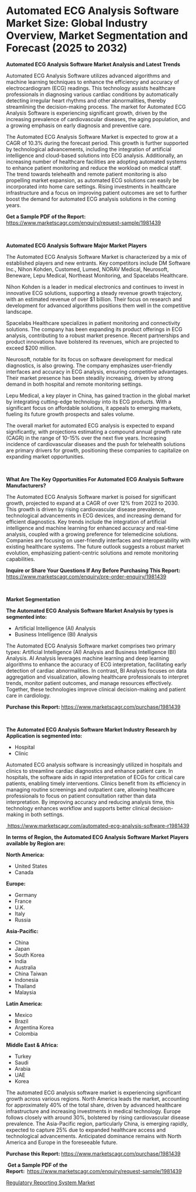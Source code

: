 <p><h1>Automated ECG Analysis Software Market Size: Global Industry Overview, Market Segmentation and Forecast (2025 to 2032)</h1></p><p><strong>Automated ECG Analysis Software Market Analysis and Latest Trends</strong></p>
<p><p>Automated ECG Analysis Software utilizes advanced algorithms and machine learning techniques to enhance the efficiency and accuracy of electrocardiogram (ECG) readings. This technology assists healthcare professionals in diagnosing various cardiac conditions by automatically detecting irregular heart rhythms and other abnormalities, thereby streamlining the decision-making process. The market for Automated ECG Analysis Software is experiencing significant growth, driven by the increasing prevalence of cardiovascular diseases, the aging population, and a growing emphasis on early diagnosis and preventive care.</p><p>The Automated ECG Analysis Software Market is expected to grow at a CAGR of 10.3% during the forecast period. This growth is further supported by technological advancements, including the integration of artificial intelligence and cloud-based solutions into ECG analysis. Additionally, an increasing number of healthcare facilities are adopting automated systems to enhance patient monitoring and reduce the workload on medical staff. The trend towards telehealth and remote patient monitoring is also propelling market expansion, as automated ECG solutions can easily be incorporated into home care settings. Rising investments in healthcare infrastructure and a focus on improving patient outcomes are set to further boost the demand for automated ECG analysis solutions in the coming years.</p></p>
<p><strong>Get a Sample PDF of the Report:&nbsp;</strong> <a href="https://www.marketscagr.com/enquiry/request-sample/1981439?utm_campaign=3201&utm_medium=2&utm_source=Github&utm_content=ia&utm_term=10032025&utm_id=automated-ecg-analysis-software">https://www.marketscagr.com/enquiry/request-sample/1981439</a></p>
<p>&nbsp;</p>
<p><strong>Automated ECG Analysis Software Major Market Players</strong></p>
<p><p>The Automated ECG Analysis Software Market is characterized by a mix of established players and new entrants. Key competitors include DM Software Inc., Nihon Kohden, Customed, Lumed, NORAV Medical, Neurosoft, Beneware, Lepu Medical, Northeast Monitoring, and Spacelabs Healthcare. </p><p>Nihon Kohden is a leader in medical electronics and continues to invest in innovative ECG solutions, supporting a steady revenue growth trajectory, with an estimated revenue of over $1 billion. Their focus on research and development for advanced algorithms positions them well in the competitive landscape.</p><p>Spacelabs Healthcare specializes in patient monitoring and connectivity solutions. The company has been expanding its product offerings in ECG analysis, contributing to a robust market presence. Recent partnerships and product innovations have bolstered its revenues, which are projected to exceed $200 million.</p><p>Neurosoft, notable for its focus on software development for medical diagnostics, is also growing. The company emphasizes user-friendly interfaces and accuracy in ECG analysis, ensuring competitive advantages. Their market presence has been steadily increasing, driven by strong demand in both hospital and remote monitoring settings.</p><p>Lepu Medical, a key player in China, has gained traction in the global market by integrating cutting-edge technology into its ECG products. With a significant focus on affordable solutions, it appeals to emerging markets, fueling its future growth prospects and sales volume.</p><p>The overall market for automated ECG analysis is expected to expand significantly, with projections estimating a compound annual growth rate (CAGR) in the range of 10-15% over the next five years. Increasing incidence of cardiovascular diseases and the push for telehealth solutions are primary drivers for growth, positioning these companies to capitalize on expanding market opportunities.</p></p>
<p>&nbsp;</p>
<p><strong>What Are The Key Opportunities For Automated ECG Analysis Software Manufacturers?</strong></p>
<p><p>The Automated ECG Analysis Software market is poised for significant growth, projected to expand at a CAGR of over 12% from 2023 to 2030. This growth is driven by rising cardiovascular disease prevalence, technological advancements in ECG devices, and increasing demand for efficient diagnostics. Key trends include the integration of artificial intelligence and machine learning for enhanced accuracy and real-time analysis, coupled with a growing preference for telemedicine solutions. Companies are focusing on user-friendly interfaces and interoperability with existing healthcare systems. The future outlook suggests a robust market evolution, emphasizing patient-centric solutions and remote monitoring capabilities.</p></p>
<p><strong>Inquire or Share Your Questions If Any Before Purchasing This Report:</strong> <a href="https://www.marketscagr.com/enquiry/pre-order-enquiry/1981439?utm_campaign=3201&utm_medium=2&utm_source=Github&utm_content=ia&utm_term=10032025&utm_id=automated-ecg-analysis-software">https://www.marketscagr.com/enquiry/pre-order-enquiry/1981439</a></p>
<p>&nbsp;</p>
<p><strong>Market Segmentation</strong></p>
<p><strong>The Automated ECG Analysis Software Market Analysis by types is segmented into:</strong></p>
<p><ul><li>Artificial Intelligence (AI) Analysis</li><li>Business Intelligence (BI) Analysis</li></ul></p>
<p><p>The Automated ECG Analysis Software market comprises two primary types: Artificial Intelligence (AI) Analysis and Business Intelligence (BI) Analysis. AI Analysis leverages machine learning and deep learning algorithms to enhance the accuracy of ECG interpretation, facilitating early detection of cardiac abnormalities. In contrast, BI Analysis focuses on data aggregation and visualization, allowing healthcare professionals to interpret trends, monitor patient outcomes, and manage resources effectively. Together, these technologies improve clinical decision-making and patient care in cardiology.</p></p>
<p><strong>Purchase this Report:&nbsp;</strong><a href="https://www.marketscagr.com/purchase/1981439?utm_campaign=3201&utm_medium=2&utm_source=Github&utm_content=ia&utm_term=10032025&utm_id=automated-ecg-analysis-software">https://www.marketscagr.com/purchase/1981439</a></p>
<p>&nbsp;</p>
<p><strong>The Automated ECG Analysis Software Market Industry Research by Application is segmented into:</strong></p>
<p><ul><li>Hospital</li><li>Clinic</li></ul></p>
<p><p>Automated ECG analysis software is increasingly utilized in hospitals and clinics to streamline cardiac diagnostics and enhance patient care. In hospitals, the software aids in rapid interpretation of ECGs for critical care patients, enabling timely interventions. Clinics benefit from its efficiency in managing routine screenings and outpatient care, allowing healthcare professionals to focus on patient consultation rather than data interpretation. By improving accuracy and reducing analysis time, this technology enhances workflow and supports better clinical decision-making in both settings.</p></p>
<p><a href="https://www.marketscagr.com/automated-ecg-analysis-software-r1981439?utm_campaign=3201&utm_medium=2&utm_source=Github&utm_content=ia&utm_term=10032025&utm_id=automated-ecg-analysis-software">&nbsp;https://www.marketscagr.com/automated-ecg-analysis-software-r1981439</a></p>
<p><strong>In terms of Region, the Automated ECG Analysis Software Market Players available by Region are:</strong></p>
<p>
    <p> <strong> North America: </strong>
        <ul>
            <li>United States</li>
            <li>Canada</li>
        </ul>
        </p> 
    <p> <strong> Europe: </strong>
        <ul>
            <li>Germany</li>
            <li>France</li>
            <li>U.K.</li>
            <li>Italy</li>
            <li>Russia</li>
        </ul>
        </p> 
    <p> <strong> Asia-Pacific: </strong>
        <ul>
            <li>China</li>
            <li>Japan</li>
            <li>South Korea</li>
            <li>India</li>
            <li>Australia</li>
            <li>China Taiwan</li>
            <li>Indonesia</li>
            <li>Thailand</li>
            <li>Malaysia</li>
        </ul>
        </p> 
    <p> <strong> Latin America: </strong>
        <ul>
            <li>Mexico</li>
            <li>Brazil</li>
            <li>Argentina Korea</li>
            <li>Colombia</li>
        </ul>
        </p> 
    <p> <strong> Middle East & Africa: </strong>
        <ul>
            <li>Turkey</li>
            <li>Saudi</li>
            <li>Arabia</li>
            <li>UAE</li>
            <li>Korea</li>
        </ul>
    </p>
    </p>
<p><p>The automated ECG analysis software market is experiencing significant growth across various regions. North America leads the market, accounting for approximately 40% of the total share, driven by advanced healthcare infrastructure and increasing investments in medical technology. Europe follows closely with around 30%, bolstered by rising cardiovascular disease prevalence. The Asia-Pacific region, particularly China, is emerging rapidly, expected to capture 25% due to expanded healthcare access and technological advancements. Anticipated dominance remains with North America and Europe in the foreseeable future.</p></p>
<p><strong>Purchase this Report: </strong><a href="https://www.marketscagr.com/purchase/1981439?utm_campaign=3201&utm_medium=2&utm_source=Github&utm_content=ia&utm_term=10032025&utm_id=automated-ecg-analysis-software">https://www.marketscagr.com/purchase/1981439</a></p>
<p>&nbsp;<strong>Get a Sample PDF of the Report:&nbsp;&nbsp;</strong><a href="https://www.marketscagr.com/enquiry/request-sample/1981439?utm_campaign=3201&utm_medium=2&utm_source=Github&utm_content=ia&utm_term=10032025&utm_id=automated-ecg-analysis-software">https://www.marketscagr.com/enquiry/request-sample/1981439</a></p>
<p><strong></strong></p>
<p><p><a href="https://github.com/daemluari/Market-Research-Report-List-1/blob/main/regulatory-reporting-system-market.md?utm_campaign=3201&utm_medium=2&utm_source=Github&utm_content=ia&utm_term=10032025&utm_id=automated-ecg-analysis-software">Regulatory Reporting System Market</a></p></p>